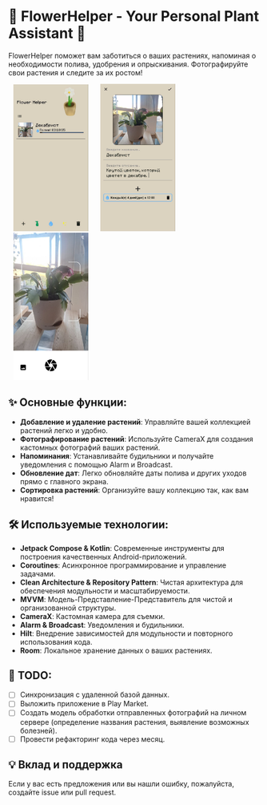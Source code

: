 # 🌸 FlowerHelper - Your Personal Plant Assistant 🌼

FlowerHelper поможет вам заботиться о ваших растениях, напоминая о необходимости полива, удобрения и опрыскивания. Фотографируйте свои растения и следите за их ростом!

<p float="left">
  <img src="/screenshots/main.jpg" alt="Main Screen" width="150" hspace="10"/>
  <img src="/screenshots/add.jpg" alt="AddEdit Screen" width="150" hspace="10"/>
  <img src="/screenshots/camera.jpg" alt="Camera Screen" width="150" hspace="10"/>
</p>

## ✨ Основные функции:
- **Добавление и удаление растений**: Управляйте вашей коллекцией растений легко и удобно.
- **Фотографирование растений**: Используйте CameraX для создания кастомных фотографий ваших растений.
- **Напоминания**: Устанавливайте будильники и получайте уведомления с помощью Alarm и Broadcast.
- **Обновление дат**: Легко обновляйте даты полива и других уходов прямо с главного экрана.
- **Сортировка растений**: Организуйте вашу коллекцию так, как вам нравится!

## 🛠 Используемые технологии:
- **Jetpack Compose & Kotlin**: Современные инструменты для построения качественных Android-приложений.
- **Coroutines**: Асинхронное программирование и управление задачами.
- **Clean Architecture & Repository Pattern**: Чистая архитектура для обеспечения модульности и масштабируемости.
- **MVVM**: Модель-Представление-Представитель для чистой и организованной структуры.
- **CameraX**: Кастомная камера для съемки.
- **Alarm & Broadcast**: Уведомления и будильники.
- **Hilt**: Внедрение зависимостей для модульности и повторного использования кода.
- **Room**: Локальное хранение данных о ваших растениях.

## 📅 TODO:
- [ ] Синхронизация с удаленной базой данных.
- [ ] Выложить приложение в Play Market.
- [ ] Создать модель обработки отправленных фотографий на личном сервере (определение названия растения, выявление возможных болезней).
- [ ] Провести рефакторинг кода через месяц.

## 💡 Вклад и поддержка
Если у вас есть предложения или вы нашли ошибку, пожалуйста, создайте issue или pull request.
